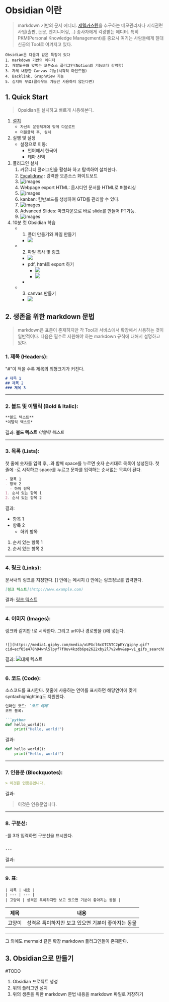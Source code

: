 # Obsidian 이란
> markdown 기반의 문서 에디터.  [제텔카스텐](https://www.google.com/search?q=%EC%A0%9C%ED%85%94%EC%B9%B4%EC%8A%A4%ED%85%90)을 추구하는 메모관리자나 지식관련사업(출판, 논문, 엔지니어링, ..) 종사자에게 각광받는 에디터. 특히 PKM(Personal Knowledge Management)를 중요시 여기는 사람들에게 절대신공의 Tool로 여겨지고 있다. 


~~~
Obsidian은 다음과 같은 특징이 있다 
1. markdown 기반의 에디터
2. 개발도구와 맞먹는 오픈소스 플러그인(Notion의 기능보다 강력함)
3. 자체 내장한 Canvas 기능(시각적 마인드맵) 
4. Backlink, GraphView 기능
5. 심지어 무료(클라우드 기능만 사용하지 않는다면)
~~~

## 1. Quick Start 
> Opsidian을 설치하고 빠르게 사용해본다. 

 1. [설치](https://obsidian.md/download)
    - `자신의 운영체제에 맞게 다운로드` 
    - `더블클릭 후, 설치` 
 2. 실행 및 설정
    - 설정으로 이동: 
	    - 언어에서 한국어
	    - 테마 선택
 3.  플러그인 설치
	 1. 커뮤니티 플러그인을 활성화 하고 탐색하여 설치한다. 
	 2. [Excalidraw](https://vintageappmaker.tistory.com/539) : 강력한 오픈소스 화이트보드 
	 3. ![images](obsidianpligin_0.jpg)
	 5. Webpage export HTML: 옵시디언 문서를 HTML로 퍼블리싱 
	 6. ![images](obsidianpligin_1.jpg)
	 7. kanban: 칸반보드를 생성하여 GTD를 관리할 수 있다. 
	 8. ![images](obsidianpligin_2.jpg)
	 9. Advanced Slides: 마크다운으로 바로 slide를 만들어 PT가능. 
	 10. ![images](obsidianpligin_3.jpg)
 4. 10분 컷 Obsidian 학습  
    - 1. 폴더 만들기와 파일 만들기
	    - ![](images/obsidian_2.gif)
    - 2. 파일 복사 및 링크
	    - ![](images/obsidian_3.gif)
	    - pdf, html로 export 하기
		    - ![](images/obsidian_4.jpg)
		    - ![](images/obsidian_5.jpg)
	    - 
    - 3. canvas 만들기
	    - ![](images/obsidian_6.gif)



## 2. 생존을 위한 markdown 문법
> markdown은 표준이 존재하지만 각 Tool과 서비스에서 확장해서 사용하는 것이 일반적이다. 다음은 필수로 지원해야 하는 markdown 규칙에 대해서 설명하고 있다. 

### 1. **제목 (Headers):** 

"#"이 적을 수록 제목의 외형크기가 커진다.
```markdown
# 제목 1
## 제목 2
### 제목 3
```

---

### 2. **볼드 및 이탤릭 (Bold & Italic):** 

```markdown
**볼드 텍스트**
*이탤릭 텍스트*
```
결과:
**볼드 텍스트** 
*이탤릭 텍스트* 

---

### 3. **목록 (Lists):** 
첫 줄에 숫자를 입력 후, .와 함께 space를 누르면 숫자 순서대로 목록이 생성된다. 첫 줄에 -로 시작하고 space를 누르고 문자를 입력하는 순서없는 목록이 된다.
```markdown
- 항목 1
- 항목 2
  - 하위 항목
1. 순서 있는 항목 1
2. 순서 있는 항목 2
```
결과:
- 항목 1 
- 항목 2
  - 하위 항목
1. 순서 있는 항목 1
2. 순서 있는 항목 2 

---

### 4. **링크 (Links):** 
문서내의 링크를 지정한다. [] 안에는 메시지 () 안에는 링크정보를 입력한다.
```markdown
[링크 텍스트](http://www.example.com)
```
결과:
[링크 텍스트](http://www.example.com/) 

---

### 4. **이미지 (Images):** 
링크와 같지만 !로 시작한다. 그리고 url이나 경로명을 ()에 넣는다.
```

![](https://media1.giphy.com/media/xUPGcl6cOTC5TC2pEY/giphy.gif?cid=ecf05e478h94wnl5lpyf7f0uv4kzdb6pe2622xby2l7v2whv&ep=v1_gifs_search&rid=giphy.gif&ct=g)

```
결과:
![대체 텍스트](https://media1.giphy.com/media/xUPGcl6cOTC5TC2pEY/giphy.gif?cid=ecf05e478h94wnl5lpyf7f0uv4kzdb6pe2622xby2l7v2whv&ep=v1_gifs_search&rid=giphy.gif&ct=g)


---
### 6. **코드 (Code):** 

소스코드를 표시한다. 첫줄에 사용하는 언어를 표시하면 해당언어에 맞게 syntaxhighighting도 지원한다.  
```markdown
인라인 코드: `코드 예제`
코드 블록:

```python
def hello_world():
    print("Hello, world!")
```
결과:
```python
def hello_world():
    print("Hello, world!")
```

---
### 7. **인용문 (Blockquotes):** 

```markdown
> 이것은 인용문입니다.
```
결과:
> 이것은 인용문입니다.

---
### 8. **구분선:** 
-를 3개 입력하면 구분선을 표시한다.
```

---

```
결과:

---

### 9. **표**:

```
| 제목 | 내용 |
| --- | --- |
| 고양이 | 성격은 특이하지만 보고 있으면 기분이 좋아지는 동물 |

```

| 제목 | 내용 |
| --- | --- |
| 고양이 | 성격은 특이하지만 보고 있으면 기분이 좋아지는 동물 |

---

그 외에도 mermaid 같은 확장 markdown 플러그인들이 존재한다. 

## 3. Obsidian으로 만들기
#TODO
1. Obsidian 프로젝트 생성 
2. 위의 플러그인 설치  
3. 위의 생존을 위한 markdown 문법 내용을 markdown 파일로 저장하기
